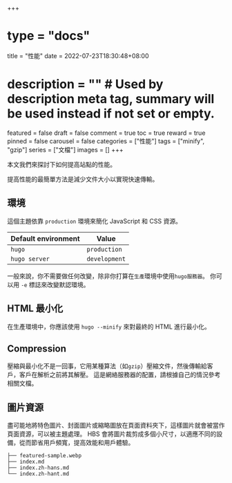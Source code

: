 +++
# type = "docs"
title = "性能"
date = 2022-07-23T18:30:48+08:00
# description = "" # Used by description meta tag, summary will be used instead if not set or empty.
featured = false
draft = false
comment = true
toc = true
reward = true
pinned = false
carousel = false
categories = ["性能"]
tags = ["minify", "gzip"]
series = ["文檔"]
images = []
+++

本文我們來探討下如何提高站點的性能。

<!--more-->

提高性能的最簡單方法是減少文件大小以實現快速傳輸。

## 環境

這個主題依靠 `production` 環境來簡化 JavaScript 和 CSS 資源。

| Default environment | Value |
|---|---|
| `hugo` | `production` |
| `hugo server` | `development` |

一般來說，你不需要做任何改變，除非你打算在`生產`環境中使用`hugo服務器`。
你可以用 `-e` 標誌來改變默認環境。

## HTML 最小化

在生產環境中，你應該使用 `hugo --minify` 來對最終的 HTML 進行最小化。

## Compression

壓縮與最小化不是一回事，它用某種算法（如`gzip`）壓縮文件，然後傳輸給客戶，客戶在解析之前將其解壓。
這是網絡服務器的配置，請根據自己的情況參考相關文檔。

## 圖片資源

盡可能地將特色圖片、封面圖片或縮略圖放在頁面資料夾下，這樣圖片就會被當作頁面資源，可以被主題處理。 HBS 會將圖片裁剪成多個小尺寸，以適應不同的設備，從而節省用戶頻寬，提高效能和用戶體驗。

```
├── featured-sample.webp
├── index.md
├── index.zh-hans.md
└── index.zh-hant.md
```
